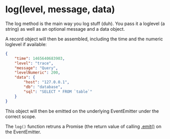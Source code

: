 # log(level, message, data)
The log method is the main way you log stuff (duh).
You pass it a loglevel (a string) as well as an optional message and a data object.

A record object will then be assembled, including the time and the numeric loglevel if available:

```json
{
	"time": 1465640683903,
	"level": "trace",
	"message": "Query",
	"levelNumeric": 200,
	"data": {
		"host": "127.0.0.1",
		"db": "database",
		"sql": "SELECT * FROM `table`"
	}
}
```

This object will then be emitted on the underlying EventEmitter under the correct scope.

The `log()` function retruns a Promise (the return value of calling [.emit()](https://paulavery.github.io/events/api/eventemitter/emit.html) on the EventEmitter.